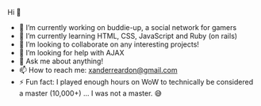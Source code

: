 Hi 👋

- 🔭 I’m currently working on buddie-up, a social network for gamers
- 🌱 I’m currently learning HTML, CSS, JavaScript and Ruby (on rails)
- 👯 I’m looking to collaborate on any interesting projects!
- 🤔 I’m looking for help with AJAX
- 💬 Ask me about anything!
- 📫 How to reach me: xanderreardon@gmail.com 
- ⚡ Fun fact: I played enough hours on WoW to technically be considered a master (10,000+) ... I was not a master. 😅
